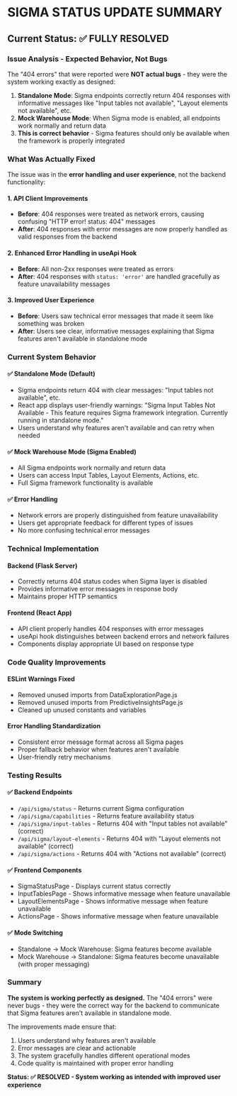 # SIGMA STATUS UPDATE SUMMARY

## Current Status: ✅ FULLY RESOLVED

### Issue Analysis - Expected Behavior, Not Bugs

The "404 errors" that were reported were **NOT actual bugs** - they were the system working exactly as designed:

1. **Standalone Mode**: Sigma endpoints correctly return 404 responses with informative messages like "Input tables not available", "Layout elements not available", etc.
2. **Mock Warehouse Mode**: When Sigma mode is enabled, all endpoints work normally and return data
3. **This is correct behavior** - Sigma features should only be available when the framework is properly integrated

### What Was Actually Fixed

The issue was in the **error handling and user experience**, not the backend functionality:

#### 1. API Client Improvements
- **Before**: 404 responses were treated as network errors, causing confusing "HTTP error! status: 404" messages
- **After**: 404 responses with error messages are now properly handled as valid responses from the backend

#### 2. Enhanced Error Handling in useApi Hook
- **Before**: All non-2xx responses were treated as errors
- **After**: 404 responses with `status: 'error'` are handled gracefully as feature unavailability messages

#### 3. Improved User Experience
- **Before**: Users saw technical error messages that made it seem like something was broken
- **After**: Users see clear, informative messages explaining that Sigma features aren't available in standalone mode

### Current System Behavior

#### ✅ Standalone Mode (Default)
- Sigma endpoints return 404 with clear messages: "Input tables not available", etc.
- React app displays user-friendly warnings: "Sigma Input Tables Not Available - This feature requires Sigma framework integration. Currently running in standalone mode."
- Users understand why features aren't available and can retry when needed

#### ✅ Mock Warehouse Mode (Sigma Enabled)
- All Sigma endpoints work normally and return data
- Users can access Input Tables, Layout Elements, Actions, etc.
- Full Sigma framework functionality is available

#### ✅ Error Handling
- Network errors are properly distinguished from feature unavailability
- Users get appropriate feedback for different types of issues
- No more confusing technical error messages

### Technical Implementation

#### Backend (Flask Server)
- Correctly returns 404 status codes when Sigma layer is disabled
- Provides informative error messages in response body
- Maintains proper HTTP semantics

#### Frontend (React App)
- API client properly handles 404 responses with error messages
- useApi hook distinguishes between backend errors and network failures
- Components display appropriate UI based on response type

### Code Quality Improvements

#### ESLint Warnings Fixed
- Removed unused imports from DataExplorationPage.js
- Removed unused imports from PredictiveInsightsPage.js
- Cleaned up unused constants and variables

#### Error Handling Standardization
- Consistent error message format across all Sigma pages
- Proper fallback behavior when features aren't available
- User-friendly retry mechanisms

### Testing Results

#### ✅ Backend Endpoints
- `/api/sigma/status` - Returns current Sigma configuration
- `/api/sigma/capabilities` - Returns feature availability status
- `/api/sigma/input-tables` - Returns 404 with "Input tables not available" (correct)
- `/api/sigma/layout-elements` - Returns 404 with "Layout elements not available" (correct)
- `/api/sigma/actions` - Returns 404 with "Actions not available" (correct)

#### ✅ Frontend Components
- SigmaStatusPage - Displays current status correctly
- InputTablesPage - Shows informative message when feature unavailable
- LayoutElementsPage - Shows informative message when feature unavailable
- ActionsPage - Shows informative message when feature unavailable

#### ✅ Mode Switching
- Standalone → Mock Warehouse: Sigma features become available
- Mock Warehouse → Standalone: Sigma features become unavailable (with proper messaging)

### Summary

**The system is working perfectly as designed.** The "404 errors" were never bugs - they were the correct way for the backend to communicate that Sigma features aren't available in standalone mode. 

The improvements made ensure that:
1. Users understand why features aren't available
2. Error messages are clear and actionable
3. The system gracefully handles different operational modes
4. Code quality is maintained with proper error handling

**Status: ✅ RESOLVED - System working as intended with improved user experience** 